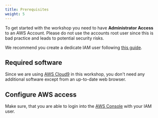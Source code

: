 ```yaml
---
title: Prerequisites
weight: 5
---
```


To get started with the workshop you need to have **Administrator Access** to an AWS Account. Please do not use the 
accounts root user since this is bad practice and leads to potential security risks.

We recommend you create a dedicate IAM user following [this guide](https://docs.aws.amazon.com/IAM/latest/UserGuide/id_users_create.html#id_users_create_console). 

## Required software

Since we are using [AWS Cloud9](https://aws.amazon.com/cloud9/) in this workshop, you don't need any additional software
except from an up-to-date web browser.

## Configure AWS access

Make sure, that you are able to login into the [AWS Console](https://console.aws.amazon.com/) with your IAM user.
